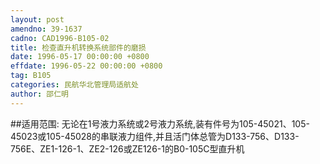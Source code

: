 ```yaml
---
layout: post
amendno: 39-1637
cadno: CAD1996-B105-02
title: 检查直升机转换系统部件的磨损
date: 1996-05-17 00:00:00 +0800
effdate: 1996-05-22 00:00:00 +0800
tag: B105
categories: 民航华北管理局适航处
author: 邵仁明
---
```


##适用范围:
无论在1号液力系统或2号液力系统,装有件号为105-45021、105-45023或105-45028的串联液力组件,并且活门体总管为D133-756、D133-756E、ZE1-126-1、ZE2-126或ZE126-1的B0-105C型直升机

